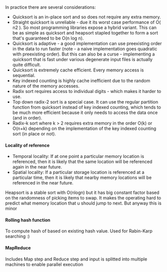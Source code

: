 In practice there are several considerations:
- Quicksort is an in-place sort and so does not require any extra memory.
- Straight quicksort is unreliable - due it its worst case performance of O( n2 ). So most programming libraries expose a hybrid variant. This can be as simple as quicksort and heapsort stapled together to form a sort that's guaranteed to be O(n log n).
- Quicksort is adaptive - a good implementation can use preexisting order in the data to run faster (note - a naive implementation goes quadratic with preexisting order). But this can also be a curse - implementing a quicksort that is fast under various degenerate input files is actually quite difficult.
- Quicksort is extremely cache efficient. Every memory access is sequential.
- Key indexed counting is highly cache inefficient due to the random nature of the memory accesses.
- Radix sort requires access to individual digits - which makes it harder to use.
- Top down radix-2 sort is a special case. It can use the regular partition function from quicksort instead of key indexed counting, which tends to be much more efficient because it only needs to access the data once (and in order).
- Radix-k sort where k > 2 requires extra memory in the order O(k) or O(n+k) depending on the implementation of the key indexed counting sort (in place or not).


#### Locality of reference
- Temporal locality: If at one point a particular memory location is referenced, then it is likely that the same location will be referenced again in the near future.
- Spatial locality: If a particular storage location is referenced at a particular time, then it is likely that nearby memory locations will be referenced in the near future. 

Heapsort is a stable sort with O(nlogn) but it has big constant factor based on the randomness of picking items to swap. It makes the operating hard to predict what memory location that u should jump to next. But anyway this is minor 


#### Rolling hash function
To compute hash of based on existing hash value. Used for Rabin-Karp searching :) 

#### MapReduce
Includes Map step and Reduce step and input is splitted into multiple machines to enable parallel execution
